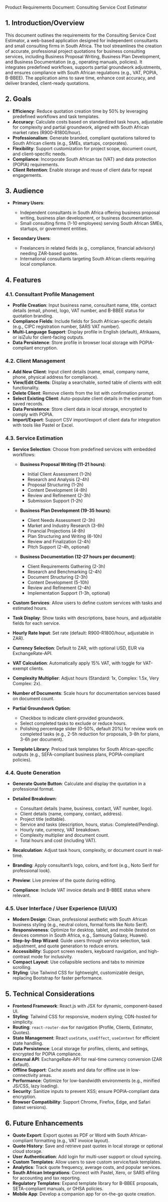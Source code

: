 Product Requirements Document: Consulting Service Cost Estimator

## 1. Introduction/Overview

This document outlines the requirements for the Consulting Service Cost Estimator, a web-based application designed for independent consultants and small consulting firms in South Africa. The tool streamlines the creation of accurate, professional project quotations for business consulting services, including Business Proposal Writing, Business Plan Development, and Business Documentation (e.g., operating manuals, policies). It integrates predefined workflows, supports partial groundwork adjustments, and ensures compliance with South African regulations (e.g., VAT, POPIA, B-BBEE). The application aims to save time, enhance cost accuracy, and deliver branded, client-ready quotations.

## 2. Goals

*   **Efficiency**: Reduce quotation creation time by 50% by leveraging predefined workflows and task templates.
*   **Accuracy**: Calculate costs based on standardized task hours, adjustable for complexity and partial groundwork, aligned with South African market rates (R900-R1800/hour).
*   **Professionalism**: Generate branded, compliant quotations tailored to South African clients (e.g., SMEs, startups, corporates).
*   **Flexibility**: Support customization for project scope, document count, and client-specific needs.
*   **Compliance**: Incorporate South African tax (VAT) and data protection (POPIA) requirements.
*   **Client Retention**: Enable storage and reuse of client data for repeat engagements.

## 3. Audience

*   **Primary Users**:
    *   Independent consultants in South Africa offering business proposal writing, business plan development, or business documentation.
    *   Small consulting firms (1-10 employees) serving South African SMEs, startups, or government entities.

*   **Secondary Users**:
    *   Freelancers in related fields (e.g., compliance, financial advisory) needing ZAR-based quotes.
    *   International consultants targeting South African clients requiring local compliance.

## 4. Features

### 4.1. Consultant Profile Management

*   **Profile Creation**: Input business name, consultant name, title, contact details (email, phone), logo, VAT number, and B-BBEE status for quotation branding.
*   **Compliance Fields**: Include fields for South African-specific details (e.g., CIPC registration number, SARS VAT number).
*   **Multi-Language Support**: Display profile in English (default), Afrikaans, or isiZulu for client-facing outputs.
*   **Data Persistence**: Store profile in browser local storage with POPIA-compliant encryption.

### 4.2. Client Management

*   **Add New Client**: Input client details (name, email, company name, phone, physical address for compliance).
*   **View/Edit Clients**: Display a searchable, sorted table of clients with edit functionality.
*   **Delete Client**: Remove clients from the list with confirmation prompt.
*   **Select Existing Client**: Auto-populate client details in the estimator from saved records.
*   **Data Persistence**: Store client data in local storage, encrypted to comply with POPIA.
*   **Import/Export**: Support CSV import/export of client data for integration with tools like Pastel or Excel.

### 4.3. Service Estimation

*   **Service Selection**: Choose from predefined services with embedded workflows:
    *   **Business Proposal Writing (11-21 hours)**:
        *   Initial Client Assessment (1-2h)
        *   Research and Analysis (2-4h)
        *   Proposal Structuring (1-2h)
        *   Content Development (4-8h)
        *   Review and Refinement (2-3h)
        *   Submission Support (1-2h)

    *   **Business Plan Development (19-35 hours)**:
        *   Client Needs Assessment (2-3h)
        *   Market and Industry Research (3-6h)
        *   Financial Projections (4-8h)
        *   Plan Structuring and Writing (6-10h)
        *   Review and Finalization (2-4h)
        *   Pitch Support (2-4h, optional)

    *   **Business Documentation (12-27 hours per document)**:
        *   Client Requirements Gathering (2-3h)
        *   Research and Benchmarking (2-4h)
        *   Document Structuring (2-3h)
        *   Content Development (5-10h)
        *   Review and Refinement (2-4h)
        *   Implementation Support (1-3h, optional)

*   **Custom Services**: Allow users to define custom services with tasks and estimated hours.
*   **Task Display**: Show tasks with descriptions, base hours, and adjustable fields for each service.
*   **Hourly Rate Input**: Set rate (default: R900-R1800/hour, adjustable in ZAR).
*   **Currency Selection**: Default to ZAR, with optional USD, EUR via ExchangeRate-API.
*   **VAT Calculation**: Automatically apply 15% VAT, with toggle for VAT-exempt clients.
*   **Complexity Multiplier**: Adjust hours (Standard: 1x, Complex: 1.5x, Very Complex: 2x).
*   **Number of Documents**: Scale hours for documentation services based on document count.
*   **Partial Groundwork Option**:
    *   Checkbox to indicate client-provided groundwork.
    *   Select completed tasks to exclude or reduce hours.
    *   Polishing percentage slider (0-50%, default 20%) for review work on completed tasks (e.g., 2-5h reduction for proposals, 3-8h for plans, 3-6h per document).

*   **Template Library**: Preload task templates for South African-specific outputs (e.g., SEFA-compliant business plans, POPIA-compliant policies).

### 4.4. Quote Generation

*   **Generate Quote Button**: Calculate and display the quotation in a professional format.
*   **Detailed Breakdown**:
    *   Consultant details (name, business, contact, VAT number, logo).
    *   Client details (name, company, contact, address).
    *   Project title (editable).
    *   Service and tasks (description, hours, status: Completed/Pending).
    *   Hourly rate, currency, VAT breakdown.
    *   Complexity multiplier and document count.
    *   Total hours and cost (including VAT).

*   **Recalculation**: Adjust task hours, complexity, or document count in real-time.
*   **Branding**: Apply consultant’s logo, colors, and font (e.g., Noto Serif for professional look).
*   **Preview**: Live preview of the quote during editing.
*   **Compliance**: Include VAT invoice details and B-BBEE status where relevant.

### 4.5. User Interface / User Experience (UI/UX)

*   **Modern Design**: Clean, professional aesthetic with South African business styling (e.g., neutral colors, formal fonts like Noto Serif).
*   **Responsiveness**: Optimize for desktop, tablet, and mobile (tested on devices common in South Africa, e.g., Samsung Galaxy, Huawei).
*   **Step-by-Step Wizard**: Guide users through service selection, task adjustment, and quote generation to reduce errors.
*   **Accessibility**: Support screen readers, keyboard navigation, and high-contrast mode for inclusivity.
*   **Compact Layout**: Use collapsible sections and tabs to minimize scrolling.
*   **Styling**: Use Tailwind CSS for lightweight, customizable design, replacing Bootstrap for faster performance.

## 5. Technical Considerations

*   **Frontend Framework**: React.js with JSX for dynamic, component-based UI.
*   **Styling**: Tailwind CSS for responsive, modern styling; CDN-hosted for simplicity.
*   **Routing**: `react-router-dom` for navigation (Profile, Clients, Estimator, Quotes).
*   **State Management**: React `useState`, `useEffect`, `useContext` for efficient state handling.
*   **Data Persistence**: Local storage for profiles, clients, and settings, encrypted for POPIA compliance.
*   **External API**: ExchangeRate-API for real-time currency conversion (ZAR default).
*   **Offline Support**: Cache assets and data for offline use in low-connectivity areas.
*   **Performance**: Optimize for low-bandwidth environments (e.g., minified JS/CSS, lazy loading).
*   **Security**: Sanitize inputs to prevent XSS; ensure POPIA-compliant data encryption.
*   **Browser Compatibility**: Support Chrome, Firefox, Edge, and Safari (latest versions).

## 6. Future Enhancements

*   **Quote Export**: Export quotes as PDF or Word with South African-compliant formatting (e.g., VAT invoice layout).
*   **Quote History**: Save and retrieve past quotes in local storage or optional cloud storage.
*   **User Authentication**: Add login for multi-user support or cloud syncing.
*   **Custom Templates**: Allow users to save custom service/task templates.
*   **Analytics**: Track quote frequency, average costs, and popular services.
*   **South African Integrations**: Connect with Pastel, Xero, or SARS eFiling for accounting and tax reporting.
*   **Regulatory Templates**: Expand template library for B-BBEE proposals, SETA-compliant manuals, or OHSA policies.
*   **Mobile App**: Develop a companion app for on-the-go quote creation.